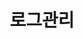 ---
title: "로그관리"
linkTitle: "로그관리"
description: "로그관리"
url: /common-component/system-management/log-manage/
menu:
  depth:
    weight: 2
    parent: "system-management"
    identifier: "log-manage"
---